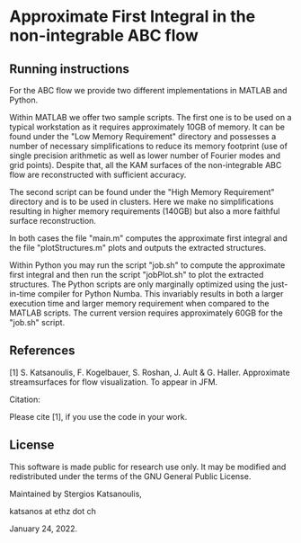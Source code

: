 # Approximate First Integral in the non-integrable ABC flow

## Running instructions

For the ABC flow we provide two different implementations in MATLAB and Python.

Within MATLAB we offer two sample scripts. The first one is to be used on a typical workstation as it requires approximately 10GB of memory. It can be found under the "Low Memory Requirement" directory and possesses a number of necessary simplifications to reduce its memory footprint (use of single precision arithmetic as well as lower number of Fourier modes and grid points). Despite that, all the KAM surfaces of the non-integrable ABC flow are reconstructed with sufficient accuracy.

The second script can be found under the "High Memory Requirement" directory and is to be used in clusters. Here we make no simplifications resulting in higher memory requirements (140GB) but also a more faithful surface reconstruction.

In both cases the file "main.m" computes the approximate first integral and the file "plotStructures.m" plots and outputs the extracted structures.

Within Python you may run the script "job.sh" to compute the approximate first integral and then run the script "jobPlot.sh" to plot the extracted structures. The Python scripts are only marginally optimized using the just-in-time compiler for Python Numba. This invariably results in both a larger execution time and larger memory requirement when compared to the MATLAB scripts. The current version requires approximately 60GB for the "job.sh" script.

## References
[1] S. Katsanoulis, F. Kogelbauer, S. Roshan, J. Ault & G. Haller. Approximate streamsurfaces for flow visualization. To appear in JFM.

Citation:

Please cite [1], if you use the code in your work.

## License

This software is made public for research use only. It may be modified and redistributed under the terms of the GNU General Public License.

Maintained by Stergios Katsanoulis,

katsanos at ethz dot ch

January 24, 2022.
